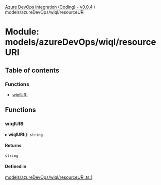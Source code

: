 [Azure DevOps Integration (Coding) - v0.0.4](../README.md) / models/azureDevOps/wiql/resourceURI

# Module: models/azureDevOps/wiql/resourceURI

## Table of contents

### Functions

- [wiqlURI](models_azureDevOps_wiql_resourceURI.md#wiqluri)

## Functions

### wiqlURI

▸ **wiqlURI**(): `string`

#### Returns

`string`

#### Defined in

[models/azureDevOps/wiql/resourceURI.ts:1](https://github.com/jeysgar1/azure-devops-api-kms/blob/65a7ab4/src/models/azureDevOps/wiql/resourceURI.ts#L1)
